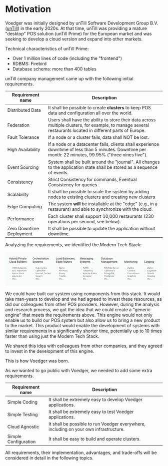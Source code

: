 # Motivation

Voedger was initially designed by unTill Software Development Group B.V. ([unTill](https://untill.com/)) in the early 2020s. At that time, unTill was providing a mature "desktop" POS solution (unTill Prime) for the European market and was seeking to develop a cloud version and expand into other markets.

Technical characteristics of unTill Prime:

- Over 1 million lines of code (including the "frontend")
- RDBMS: Firebird
- Database schema: more than 400 tables

unTill company management came up with the following initial requirements.

| Requirement name | Description |
| ---------------- | ----------- |
| Distributed Data | It shall be possible to create **clusters** to keep POS data and configuration all over the world. |
| Federation       | Users shall have the ability to store their data across multiple clusters, for example, to manage several restaurants located in different parts of Europe. |
| Fault Tolerance  | If a node or a cluster fails, data shall NOT be lost. |
| High Availability | If a node or a datacenter fails, clients shall experience downtime of less than 5 minutes. Downtime per month: 22 minutes, 99.95% ("three nines five").|
| Event Sourcing   | System shall be built around the "journal". All changes to the application state shall be stored as a sequence of events. |
| Consistency      | Strict Consistency for commands, Eventual Consistency for queries|
| Scalability      | It shall be possible to scale the system by adding nodes to existing clusters and creating new clusters|
| Edge Computing   | The system **will** be installable at the "edge" (e.g., in a restaurant) and able to synchronize with the cloud. |
| Performance      | Each cluster shall support 10,000 restaurants (230 operations per second, see below). |
| Zero Downtime Deployment | It shall be possible to update the application without downtime. |

Analyzing the requirements, we identified the Modern Tech Stack:

![Modern Tech Stack](../images/stack.png)

We could have built our system using components from this stack. It would take man-years to develop and we had agreed to invest these resources, as did our colleagues from other POS providers. However, during the analysis and research process, we got the idea that we could create a "generic engine" that meets the requirements above. This engine would not only enable us to build our POS system but also allow us to bring a new product to the market. This product would enable the development of systems with similar requirements in a significantly shorter time, potentially up to 10 times faster than using just the Modern Tech Stack.

We shared this idea with colleagues from other companies, and they agreed to invest in the development of this engine.

This is how Voedger was born.

As we wanted to go public with Voedger, we needed to add some extra requirements.

| Requirement name  | Description |
| ----------------- | ----------- |
| Simple Coding     | It shall be extremely easy to develop Voedger applications. |
| Simple Testing    | It shall be extremely easy to test Voedger applications. |
| Cloud Agnostic    | It shall be possible to run Voedger everywhere, including on your own infrastructure. |
| Simple Configuration | It shall be easy to build and operate clusters. |

All requirements, their implementation, advantages, and trade-offs will be considered in detail in the following topics.
